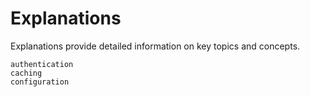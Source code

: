 # Explanations

Explanations provide detailed information on key topics and concepts.

```{toctree}
authentication
caching
configuration
```
